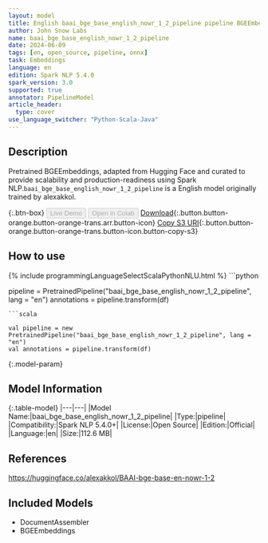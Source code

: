 ```yaml
---
layout: model
title: English baai_bge_base_english_nowr_1_2_pipeline pipeline BGEEmbeddings from alexakkol
author: John Snow Labs
name: baai_bge_base_english_nowr_1_2_pipeline
date: 2024-06-09
tags: [en, open_source, pipeline, onnx]
task: Embeddings
language: en
edition: Spark NLP 5.4.0
spark_version: 3.0
supported: true
annotator: PipelineModel
article_header:
  type: cover
use_language_switcher: "Python-Scala-Java"
---
```


## Description

Pretrained BGEEmbeddings, adapted from Hugging Face and curated to provide scalability and production-readiness using Spark NLP.`baai_bge_base_english_nowr_1_2_pipeline` is a English model originally trained by alexakkol.

{:.btn-box}
<button class="button button-orange" disabled>Live Demo</button>
<button class="button button-orange" disabled>Open in Colab</button>
[Download](https://s3.amazonaws.com/auxdata.johnsnowlabs.com/public/models/baai_bge_base_english_nowr_1_2_pipeline_en_5.4.0_3.0_1717957927171.zip){:.button.button-orange.button-orange-trans.arr.button-icon}
[Copy S3 URI](s3://auxdata.johnsnowlabs.com/public/models/baai_bge_base_english_nowr_1_2_pipeline_en_5.4.0_3.0_1717957927171.zip){:.button.button-orange.button-orange-trans.button-icon.button-copy-s3}

## How to use



<div class="tabs-box" markdown="1">
{% include programmingLanguageSelectScalaPythonNLU.html %}
```python

pipeline = PretrainedPipeline("baai_bge_base_english_nowr_1_2_pipeline", lang = "en")
annotations =  pipeline.transform(df)   

```
```scala

val pipeline = new PretrainedPipeline("baai_bge_base_english_nowr_1_2_pipeline", lang = "en")
val annotations = pipeline.transform(df)

```
</div>

{:.model-param}
## Model Information

{:.table-model}
|---|---|
|Model Name:|baai_bge_base_english_nowr_1_2_pipeline|
|Type:|pipeline|
|Compatibility:|Spark NLP 5.4.0+|
|License:|Open Source|
|Edition:|Official|
|Language:|en|
|Size:|112.6 MB|

## References

https://huggingface.co/alexakkol/BAAI-bge-base-en-nowr-1-2

## Included Models

- DocumentAssembler
- BGEEmbeddings